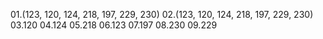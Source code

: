 01.(123, 120, 124, 218, 197, 229, 230)
02.(123, 120, 124, 218, 197, 229, 230)
03.120
04.124
05.218
06.123
07.197
08.230
09.229